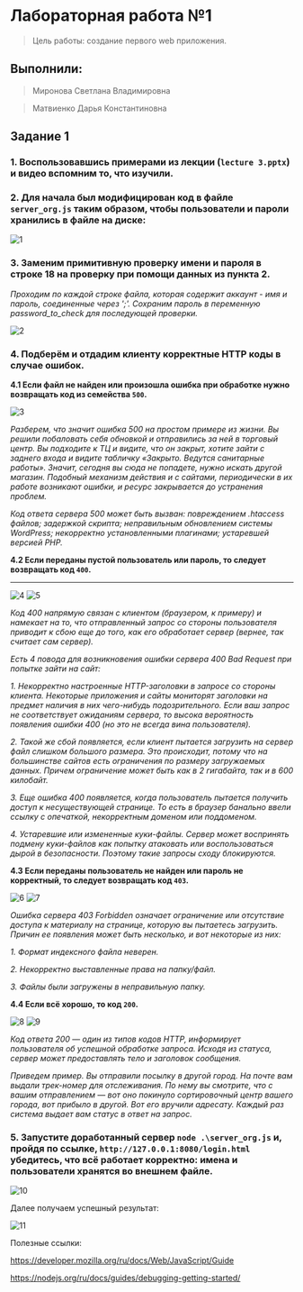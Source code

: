 # Лабораторная работа №1
> Цель работы: создание первого web приложения.

## Выполнили:
> Миронова Светлана Владимировна
 
> Матвиенко Дарья Константиновна

## Задание 1
### 1. Воспользовавшись примерами из лекции (``lecture 3.pptx``) и видео вспомним то, что изучили.
### 2. Для начала был модифицирован код в файле ``server_org.js`` таким образом, чтобы пользователи и пароли хранились в файле на диске: 

![1](https://user-images.githubusercontent.com/91056608/149935336-ec471795-216b-4453-8a42-12a53bd3ebf0.png)

### 3. Заменим примитивную проверку имени и пароля в строке 18 на проверку при помощи данных из пункта 2. 
*Проходим по каждой строке файла, которая содержит аккаунт - имя и пароль, соединенные через ';'. Сохраним пароль в переменную password_to_check для последующей проверки.*

![2](https://user-images.githubusercontent.com/91056608/149935967-0c945fa1-c264-4a27-83e7-61e6def0b666.png)

### 4. Подберём и отдадим клиенту корректные HTTP коды в случае ошибок.  

**4.1 Если файл не найден или произошла ошибка при обработке нужно возвращать код из семейства ``500``.**

![3](https://user-images.githubusercontent.com/91056608/149938652-4d3af9cf-7514-410f-af5c-2f7e765475c7.png)

*Разберем, что значит ошибка 500 на простом примере из жизни. Вы решили побаловать себя обновкой и отправились за ней в торговый центр. Вы подходите к ТЦ и видите, что он закрыт, хотите зайти с заднего входа и видите табличку «Закрыто. Ведутся санитарные работы». Значит, сегодня вы сюда не попадете, нужно искать другой магазин. Подобный механизм действия и с сайтами, периодически в их работе возникают ошибки, и ресурс закрывается до устранения проблем.*

*Код ответа сервера 500 может быть вызван: повреждением .htaccess файлов; задержкой скрипта; неправильным обновлением системы WordPress; некорректно установленными плагинами; устаревшей версией PHP.*

**4.2 Если переданы пустой пользователь или пароль, то следует возвращать код ``400``.**  
***
![4](https://user-images.githubusercontent.com/91056608/149938663-be1e3ea2-babf-444b-ac56-bb9056bd112f.png)
![5](https://user-images.githubusercontent.com/91056608/149940116-c1a80364-6032-40e3-80c3-48c928c9d9d5.png)

*Код 400 напрямую связан с клиентом (браузером, к примеру) и намекает на то, что отправленный запрос со стороны пользователя приводит к сбою еще до того, как его обработает сервер (вернее, так считает сам сервер).*

*Есть 4 повода для возникновения ошибки сервера 400 Bad Request при попытке зайти на сайт:*

*1. Некорректно настроенные HTTP-заголовки в запросе со стороны клиента. Некоторые приложения и сайты мониторят заголовки на предмет наличия в них чего-нибудь подозрительного. Если ваш запрос не соответствует ожиданиям сервера, то высока вероятность появления ошибки 400 (но это не всегда вина пользователя).*

*2. Такой же сбой появляется, если клиент пытается загрузить на сервер файл слишком большого размера. Это происходит, потому что на большинстве сайтов есть ограничения по размеру загружаемых данных. Причем ограничение может быть как в 2 гигабайта, так и в 600 килобайт.*

*3. Еще ошибка 400 появляется, когда пользователь пытается получить доступ к несуществующей странице. То есть в браузер банально ввели ссылку с опечаткой, некорректным доменом или поддоменом.*

*4. Устаревшие или измененные куки-файлы. Сервер может воспринять подмену куки-файлов как попытку атаковать или воспользоваться дырой в безопасности. Поэтому такие запросы сходу блокируются.*


**4.3 Если переданы пользователь не найден или пароль не корректный, то следует возвращать код ``403``.**  

![6](https://user-images.githubusercontent.com/91056608/149940863-686c0032-f30e-4b9a-9f06-719ca4cef565.png)
![7](https://user-images.githubusercontent.com/91056608/149940877-c1052fe2-13c4-49de-9cce-dc29cbdc0c6b.png)

*Ошибка сервера 403 Forbidden означает ограничение или отсутствие доступа к материалу на странице, которую вы пытаетесь загрузить. Причин ее появления может быть несколько, и вот некоторые из них:*

*1. Формат индексного файла неверен.*

*2. Некорректно выставленные права на папку/файл.*

*3. Файлы были загружены в неправильную папку.*

**4.4 Если всё хорошо, то код ``200``.**

![8](https://user-images.githubusercontent.com/96451409/147102986-5abbfc5a-3dad-4bde-b6ad-8714e35d5dc9.png)
![9](https://user-images.githubusercontent.com/96451409/147102931-cd574443-143e-46eb-b3d5-7825ade121ee.png)

*Код ответа 200 — один из типов кодов HTTP, информирует пользователя об успешной обработке запроса. Исходя из статуса, сервер может предоставлять тело и заголовок сообщения.*

*Приведем пример. Вы отправили посылку в другой город. На почте вам выдали трек-номер для отслеживания. По нему вы смотрите, что с вашим отправлением — вот оно покинуло сортировочный центр вашего города, вот прибыло в другой. Вот его вручили адресату. Каждый раз система выдает вам статус в ответ на запрос.*

### 5. Запустите доработанный сервер ``node .\server_org.js`` и, пройдя по ссылке, ``http://127.0.0.1:8080/login.html`` убедитесь, что всё работает корректно: имена и пользователи хранятся во внешнем файле.

![10](https://user-images.githubusercontent.com/91056608/149945345-3ec4a853-c476-4b5a-b238-dd7e29fb2002.jpg)

Далее получаем успешный результат:

![11](https://user-images.githubusercontent.com/91056608/149945365-9688d3bb-4ef1-4301-947f-bc09bedb9431.jpg)


Полезные ссылки:

https://developer.mozilla.org/ru/docs/Web/JavaScript/Guide

https://nodejs.org/ru/docs/guides/debugging-getting-started/